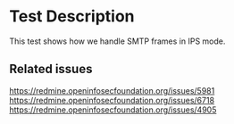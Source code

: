 # Test Description

This test shows how we handle SMTP frames in IPS mode.

## Related issues

https://redmine.openinfosecfoundation.org/issues/5981
https://redmine.openinfosecfoundation.org/issues/6718
https://redmine.openinfosecfoundation.org/issues/4905
